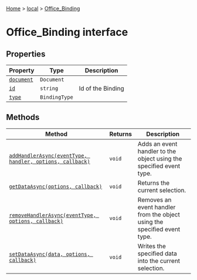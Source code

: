 [Home](./index) &gt; [local](local.md) &gt; [Office\_Binding](local.office_binding.md)

# Office\_Binding interface

## Properties

|  Property | Type | Description |
|  --- | --- | --- |
|  [`document`](local.office_binding.document.md) | `Document` |  |
|  [`id`](local.office_binding.id.md) | `string` | Id of the Binding |
|  [`type`](local.office_binding.type.md) | `BindingType` |  |

## Methods

|  Method | Returns | Description |
|  --- | --- | --- |
|  [`addHandlerAsync(eventType, handler, options, callback)`](local.office_binding.addhandlerasync.md) | `void` | Adds an event handler to the object using the specified event type. |
|  [`getDataAsync(options, callback)`](local.office_binding.getdataasync.md) | `void` | Returns the current selection. |
|  [`removeHandlerAsync(eventType, options, callback)`](local.office_binding.removehandlerasync.md) | `void` | Removes an event handler from the object using the specified event type. |
|  [`setDataAsync(data, options, callback)`](local.office_binding.setdataasync.md) | `void` | Writes the specified data into the current selection. |

